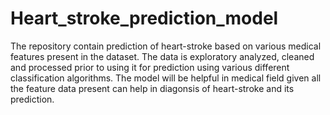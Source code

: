 # Heart_stroke_prediction_model
The repository contain prediction of heart-stroke based on various medical features present in the dataset. The data is exploratory analyzed, cleaned and processed prior to using it for prediction using various different classification algorithms. The model will be helpful in medical field given all the feature data present can help in diagonsis of heart-stroke and its prediction.

